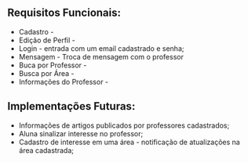## Requisitos Funcionais:

- Cadastro -
- Edição de Perfil - 
- Login - entrada com um email cadastrado e senha;
- Mensagem -  Troca de mensagem com o professor
- Buca por Professor -
- Busca por Área - 
- Informações do Professor - 

## Implementações Futuras:

- Informações de artigos publicados por professores cadastrados;
- Aluna sinalizar interesse no professor;
- Cadastro de interesse em uma área - notificação de atualizações na área cadastrada;
